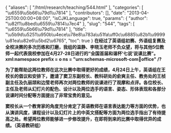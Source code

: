 {
    "aliases": [
        "/html/research/teaching/544.html"
    ],
    "categories": [
        "\u6559\u5b66\u79d1\u7814"
    ],
    "contributors": [],
    "date": "2013-04-25T00:00:00+08:00",
    "isCJKLanguage": true,
    "params": {
        "author": "\u82f1\u8bed\u6559\u7814\u7ec4"
    },
    "slug": "544",
    "tags": [
        "\u6559\u5b66\u79d1\u7814"
    ],
    "title": "\u5b9d\u5251\u950b\u4ece\u78e8\u783a\u51fa\uff0c\u6885\u82b1\u9999\u81ea\u82e6\u5bd2\u6765",
    "toc": true
}
**在经过了英语组初赛、外语组复赛及全校决赛的多次历练和打磨，我组的温静、李晓玉老师不负众望，将与其他5位教师一起代表我校参加在4月27-28日进行的“全国首届和谐杯‘七说’说课比赛”。xml:namespace prefix = o ns = "urn:schemas-microsoft-com:office:office" /?**

**为了能帮助这两位教师在这次比赛中取得更好的成绩，4月24日上午，英语组在王校长的倡议和安排下，邀请了窦卫东副校长、教科研处的俞爽主任、教务处的王桢副主任及仇丽颉和边莹老师再次对两位教师的说课进行了观摩和点评。各位校长、主任及老师从幻灯片的配色、设计以及两位选手的语言、姿态、形体表现和各部分说课时间分配等方面提出了非常宝贵的意见。**

**窦校长从一个教育家的角度充分肯定了英语教师在语言表达能力等方面的优势，也从演讲风度，课程设计以及幻灯片上的中英文搭配等方面为两位选手指出了有待提高之处。希望两位教师能够进一步修改提升，在即将到来的比赛中取得优异的成绩。（英语教研组）**

